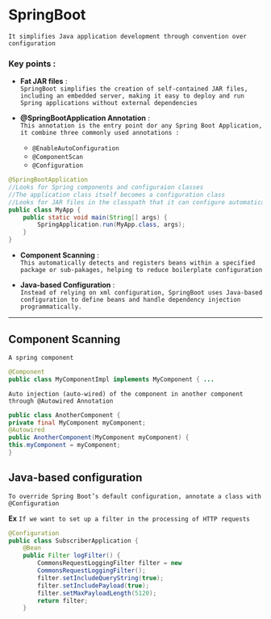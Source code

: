 # SpringBoot

`It simplifies Java application development through convention over configuration`

### Key points :
- **Fat JAR files** : <br>
`SpringBoot simplifies the creation of self-contained JAR files, including an embedded server, making it easy to deploy and run Spring applications without external dependencies`

- **@SpringBootApplication Annotation** : <br>
`This annotation is the entry point dor any Spring Boot Application, it combine three commonly used annotations :`
  - `@EnableAutoConfiguration`
  - `@ComponentScan`
  - `@Configuration`
```java
@SpringBootApplication
//Looks for Spring components and configuraion classes
//The application class itself becomes a configuration class
//Looks for JAR files in the classpath that it can configure automatically
public class MyApp { 
    public static void main(String[] args) {
        SpringApplication.run(MyApp.class, args);
    }
}
```

- **Component Scanning** : <br>
`This automatically detects and registers beans within a specified package or sub-pakages, helping to reduce boilerplate configuration`

- **Java-based Configuration** : <br>
`Instead of relying on xml configuration, SpringBoot uses Java-based configuration to define beans and handle dependency injection programmatically.`

---

## Component Scanning
`A spring component`
```java
@Component
public class MyComponentImpl implements MyComponent { ...
```

`Auto injection (auto-wired) of the component in another component through @Autowired Annotation`
```java
public class AnotherComponent {
private final MyComponent myComponent;
@Autowired
public AnotherComponent(MyComponent myComponent) {
this.myComponent = myComponent;
}
```

## Java-based configuration
`To override Spring Boot’s default configuration, annotate a class with @Configuration`

**Ex**
`If we want to set up a filter in the processing of HTTP requests`
```java
@Configuration
public class SubscriberApplication {
    @Bean
    public Filter logFilter() {
        CommonsRequestLoggingFilter filter = new
        CommonsRequestLoggingFilter();
        filter.setIncludeQueryString(true);
        filter.setIncludePayload(true);
        filter.setMaxPayloadLength(5120);
        return filter;
    }
```